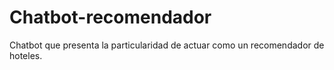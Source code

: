 # Chatbot-recomendador
Chatbot que presenta la particularidad de actuar como un recomendador de hoteles.

